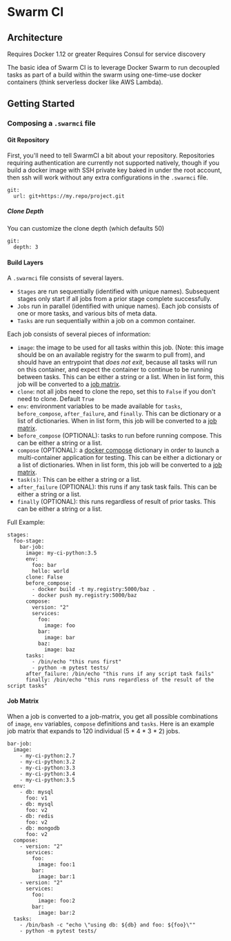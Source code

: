 Swarm CI
========

## Architecture

Requires Docker 1.12 or greater
Requires Consul for service discovery

The basic idea of Swarm CI is to leverage Docker Swarm to run decoupled tasks as part of a build within the swarm using one-time-use docker containers (think serverless docker like AWS Lambda).

## Getting Started

### Composing a `.swarmci` file

#### Git Repository

First, you'll need to tell SwarmCI a bit about your repository. Repositories requiring authentication are currently not supported natively, though if you build a docker image with SSH private key baked in under the root account, then ssh will work without any extra configurations in the `.swarmci` file.

```
git:
  url: git+https://my.repo/project.git
```

##### Clone Depth
You can customize the clone depth (which defaults 50)

```
git:
  depth: 3
```

#### Build Layers

A `.swarmci` file consists of several layers.

* `Stages` are run sequentially (identified with unique names). Subsequent stages only start if all jobs from a prior stage complete successfully.
* `Jobs` run in parallel (identified with unique names). Each job consists of one or more tasks, and various bits of meta data.
* `Tasks` are run sequentially within a job on a common container.

Each job consists of several pieces of information:

* `image`: the image to be used for all tasks within this job. (Note: this image should be on an available registry for the swarm to pull from), and should have an entrypoint that _does not exit_, because all tasks will run on this container, and expect the container to continue to be running between tasks. This can be either a string or a list. When in list form, this job will be converted to a [job matrix](#job-matrix).
* `clone`: not all jobs need to clone the repo, set this to `False` if you don't need to clone. Default `True`
* `env`: environment variables to be made available for `tasks`, `before_compose`, `after_failure`, and `finally`. This can be dictionary or a list of dictionaries. When in list form, this job will be converted to a [job matrix](#job-matrix).
* `before_compose` (OPTIONAL): tasks to run before running compose. This can be either a string or a list.
* `compose` (OPTIONAL): a [docker compose](https://docs.docker.com/compose/overview/) dictionary in order to launch a multi-container application for testing. This can be either a dictionary or a list of dictionaries. When in list form, this job will be converted to a [job matrix](#job-matrix).
* `task(s)`: This can be either a string or a list.
* `after_failure` (OPTIONAL): this runs if any task task fails. This can be either a string or a list.
* `finally` (OPTIONAL): this runs regardless of result of prior tasks. This can be either a string or a list.

Full Example:

```
stages:
  foo-stage:
    bar-job:
      image: my-ci-python:3.5
      env:
        foo: bar
        hello: world
      clone: False
      before_compose:
        - docker build -t my.registry:5000/baz .
        - docker push my.registry:5000/baz
      compose:
        version: "2"
        services:
          foo:
            image: foo
          bar:
            image: bar
          baz:
            image: baz
      tasks:
        - /bin/echo "this runs first"
        - python -m pytest tests/
      after_failure: /bin/echo "this runs if any script task fails"
      finally: /bin/echo "this runs regardless of the result of the script tasks"
```

#### <a name="job-matrix"></a>Job Matrix

When a job is converted to a job-matrix, you get all possible combinations of `image`, `env` variables, `compose` definitions and `tasks`. Here is an example job matrix that expands to 120 individual (5 \* 4 \* 3 \* 2) jobs.

```
bar-job:
  image:
    - my-ci-python:2.7
    - my-ci-python:3.2
    - my-ci-python:3.3
    - my-ci-python:3.4
    - my-ci-python:3.5
  env:
    - db: mysql
      foo: v1
    - db: mysql
      foo: v2
    - db: redis
      foo: v2
    - db: mongodb
      foo: v2
  compose:
    - version: "2"
      services:
        foo:
          image: foo:1
        bar:
          image: bar:1      
    - version: "2"
      services:
        foo:
          image: foo:2
        bar:
          image: bar:2
  tasks:
    - /bin/bash -c "echo \"using db: ${db} and foo: ${foo}\""
    - python -m pytest tests/
```
